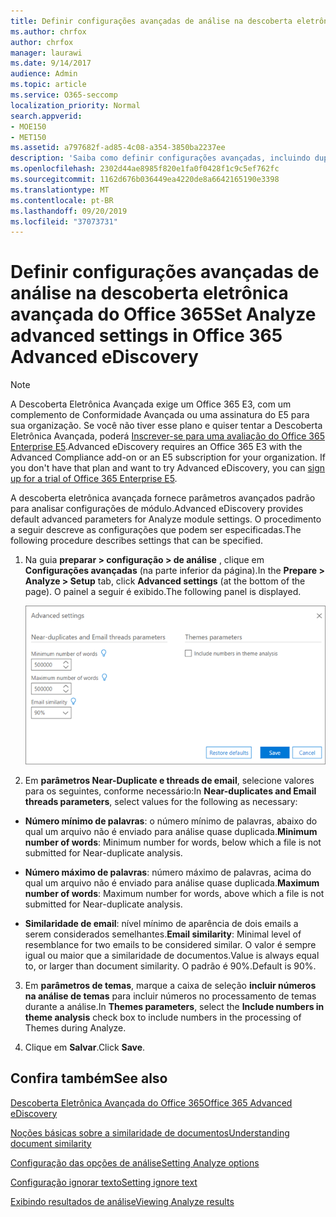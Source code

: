 ```yaml
---
title: Definir configurações avançadas de análise na descoberta eletrônica avançada do Office 365
ms.author: chrfox
author: chrfox
manager: laurawi
ms.date: 9/14/2017
audience: Admin
ms.topic: article
ms.service: O365-seccomp
localization_priority: Normal
search.appverid:
- MOE150
- MET150
ms.assetid: a797682f-ad85-4c08-a354-3850ba2237ee
description: 'Saiba como definir configurações avançadas, incluindo duplicatas, threads de email e temas, para o processo de análise na descoberta eletrônica avançada do Office 365. '
ms.openlocfilehash: 2302d44ae8985f820e1fa0f0428f1c9c5ef762fc
ms.sourcegitcommit: 1162d676b036449ea4220de8a6642165190e3398
ms.translationtype: MT
ms.contentlocale: pt-BR
ms.lasthandoff: 09/20/2019
ms.locfileid: "37073731"
---
```

# <a name="set-analyze-advanced-settings-in-office-365-advanced-ediscovery"></a><span data-ttu-id="bf23d-103">Definir configurações avançadas de análise na descoberta eletrônica avançada do Office 365</span><span class="sxs-lookup"><span data-stu-id="bf23d-103">Set Analyze advanced settings in Office 365 Advanced eDiscovery</span></span>

> [!NOTE]
> <span data-ttu-id="bf23d-p101">A Descoberta Eletrônica Avançada exige um Office 365 E3, com um complemento de Conformidade Avançada ou uma assinatura do E5 para sua organização. Se você não tiver esse plano e quiser tentar a Descoberta Eletrônica Avançada, poderá [Inscrever-se para uma avaliação do Office 365 Enterprise E5](https://go.microsoft.com/fwlink/p/?LinkID=698279).</span><span class="sxs-lookup"><span data-stu-id="bf23d-p101">Advanced eDiscovery requires an Office 365 E3 with the Advanced Compliance add-on or an E5 subscription for your organization. If you don't have that plan and want to try Advanced eDiscovery, you can [sign up for a trial of Office 365 Enterprise E5](https://go.microsoft.com/fwlink/p/?LinkID=698279).</span></span> 
  
<span data-ttu-id="bf23d-106">A descoberta eletrônica avançada fornece parâmetros avançados padrão para analisar configurações de módulo.</span><span class="sxs-lookup"><span data-stu-id="bf23d-106">Advanced eDiscovery provides default advanced parameters for Analyze module settings.</span></span> <span data-ttu-id="bf23d-107">O procedimento a seguir descreve as configurações que podem ser especificadas.</span><span class="sxs-lookup"><span data-stu-id="bf23d-107">The following procedure describes settings that can be specified.</span></span>
  
1. <span data-ttu-id="bf23d-108">Na guia **preparar \> configuração \> de análise** , clique em **Configurações avançadas** (na parte inferior da página).</span><span class="sxs-lookup"><span data-stu-id="bf23d-108">In the **Prepare \> Analyze \> Setup** tab, click **Advanced settings** (at the bottom of the page).</span></span> <span data-ttu-id="bf23d-109">O painel a seguir é exibido.</span><span class="sxs-lookup"><span data-stu-id="bf23d-109">The following panel is displayed.</span></span> 
    
    ![Definir as configurações avançadas de análise](media/c9ea3017-e19a-456b-a742-c3d07121a3f6.png)
  
2. <span data-ttu-id="bf23d-111">Em **parâmetros Near-Duplicate e threads de email**, selecione valores para os seguintes, conforme necessário:</span><span class="sxs-lookup"><span data-stu-id="bf23d-111">In **Near-duplicates and Email threads parameters**, select values for the following as necessary:</span></span>
    
  - <span data-ttu-id="bf23d-112">**Número mínimo de palavras**: o número mínimo de palavras, abaixo do qual um arquivo não é enviado para análise quase duplicada.</span><span class="sxs-lookup"><span data-stu-id="bf23d-112">**Minimum number of words**: Minimum number for words, below which a file is not submitted for Near-duplicate analysis.</span></span> 
    
  - <span data-ttu-id="bf23d-113">**Número máximo de palavras**: número máximo de palavras, acima do qual um arquivo não é enviado para análise quase duplicada.</span><span class="sxs-lookup"><span data-stu-id="bf23d-113">**Maximum number of words**: Maximum number for words, above which a file is not submitted for Near-duplicate analysis.</span></span>
    
  - <span data-ttu-id="bf23d-114">**Similaridade de email**: nível mínimo de aparência de dois emails a serem considerados semelhantes.</span><span class="sxs-lookup"><span data-stu-id="bf23d-114">**Email similarity**: Minimal level of resemblance for two emails to be considered similar.</span></span> <span data-ttu-id="bf23d-115">O valor é sempre igual ou maior que a similaridade de documentos.</span><span class="sxs-lookup"><span data-stu-id="bf23d-115">Value is always equal to, or larger than document similarity.</span></span> <span data-ttu-id="bf23d-116">O padrão é 90%.</span><span class="sxs-lookup"><span data-stu-id="bf23d-116">Default is 90%.</span></span>
    
3. <span data-ttu-id="bf23d-117">Em **parâmetros de temas**, marque a caixa de seleção **incluir números na análise de temas** para incluir números no processamento de temas durante a análise.</span><span class="sxs-lookup"><span data-stu-id="bf23d-117">In **Themes parameters**, select the **Include numbers in theme analysis** check box to include numbers in the processing of Themes during Analyze.</span></span> 
    
4. <span data-ttu-id="bf23d-118">Clique em **Salvar**.</span><span class="sxs-lookup"><span data-stu-id="bf23d-118">Click **Save**.</span></span> 
    
## <a name="see-also"></a><span data-ttu-id="bf23d-119">Confira também</span><span class="sxs-lookup"><span data-stu-id="bf23d-119">See also</span></span>

[<span data-ttu-id="bf23d-120">Descoberta Eletrônica Avançada do Office 365</span><span class="sxs-lookup"><span data-stu-id="bf23d-120">Office 365 Advanced eDiscovery</span></span>](office-365-advanced-ediscovery.md)
  
[<span data-ttu-id="bf23d-121">Noções básicas sobre a similaridade de documentos</span><span class="sxs-lookup"><span data-stu-id="bf23d-121">Understanding document similarity</span></span>](understand-document-similarity-in-advanced-ediscovery.md)
  
[<span data-ttu-id="bf23d-122">Configuração das opções de análise</span><span class="sxs-lookup"><span data-stu-id="bf23d-122">Setting Analyze options</span></span>](set-analyze-options-in-advanced-ediscovery.md)
  
[<span data-ttu-id="bf23d-123">Configuração ignorar texto</span><span class="sxs-lookup"><span data-stu-id="bf23d-123">Setting ignore text</span></span>](set-ignore-text-in-advanced-ediscovery.md)
  
[<span data-ttu-id="bf23d-124">Exibindo resultados de análise</span><span class="sxs-lookup"><span data-stu-id="bf23d-124">Viewing Analyze results</span></span>](view-analyze-results-in-advanced-ediscovery.md)

